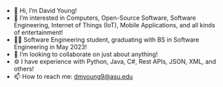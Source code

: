 - 👋 Hi, I’m David Young!
- 👀 I’m interested in Computers, Open-Source Software, Software Engineering, Internet of Things (IoT), Mobile Applications, and all kinds of entertainment!
- :man_student: Software Engineering student, graduating with BS in Software Engineering in May 2023!
- 💞️ I’m looking to collaborate on just about anything!
- ⚙ I have experience with Python, Java, C#, Rest APIs, JSON, XML, and others!
- 📫 How to reach me: dmyoung9@asu.edu

<!---
dmyoung9/dmyoung9 is a ✨ special ✨ repository because its `README.md` (this file) appears on your GitHub profile.
You can click the Preview link to take a look at your changes.
--->
